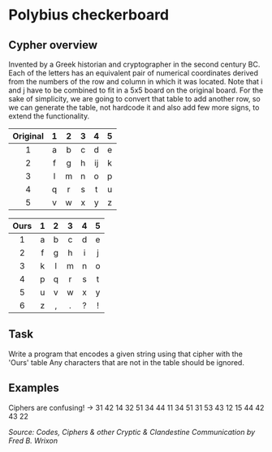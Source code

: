 # Polybius checkerboard

## Cypher overview

Invented by a Greek historian and cryptographer in the second century BC.
Each of the letters has an equivalent pair of numerical coordinates derived from the numbers of the row and column in which it was located.
Note that i and j have to be combined to fit in a 5x5 board on the original board. For the sake of simplicity, we are going to convert that table to add another row, so we can generate the table, not hardcode it and also add few more signs, to extend the functionality.

| Original |  1  |  2  |  3  |  4  |  5  |
| :------: | :-: | :-: | :-: | :-: | :-: |
|    1     |  a  |  b  |  c  |  d  |  e  |
|    2     |  f  |  g  |  h  | ij  |  k  |
|    3     |  l  |  m  |  n  |  o  |  p  |
|    4     |  q  |  r  |  s  |  t  |  u  |
|    5     |  v  |  w  |  x  |  y  |  z  |

| Ours |  1  |  2  |  3  |  4  |  5  |
| :--: | :-: | :-: | :-: | :-: | :-: |
|  1   |  a  |  b  |  c  |  d  |  e  |
|  2   |  f  |  g  |  h  |  i  |  j  |
|  3   |  k  |  l  |  m  |  n  |  o  |
|  4   |  p  |  q  |  r  |  s  |  t  |
|  5   |  u  |  v  |  w  |  x  |  y  |
|  6   |  z  |  ,  |  .  |  ?  |  !  |

## Task

Write a program that encodes a given string using that cipher with the 'Ours' table
Any characters that are not in the table should be ignored.

## Examples

Ciphers are confusing! -> 31 42 14 32 51 34 44 11 34 51 31 53 43 12 15 44 42 43 22

_Source: Codes, Ciphers & other Cryptic & Clandestine Communication by Fred B. Wrixon_

